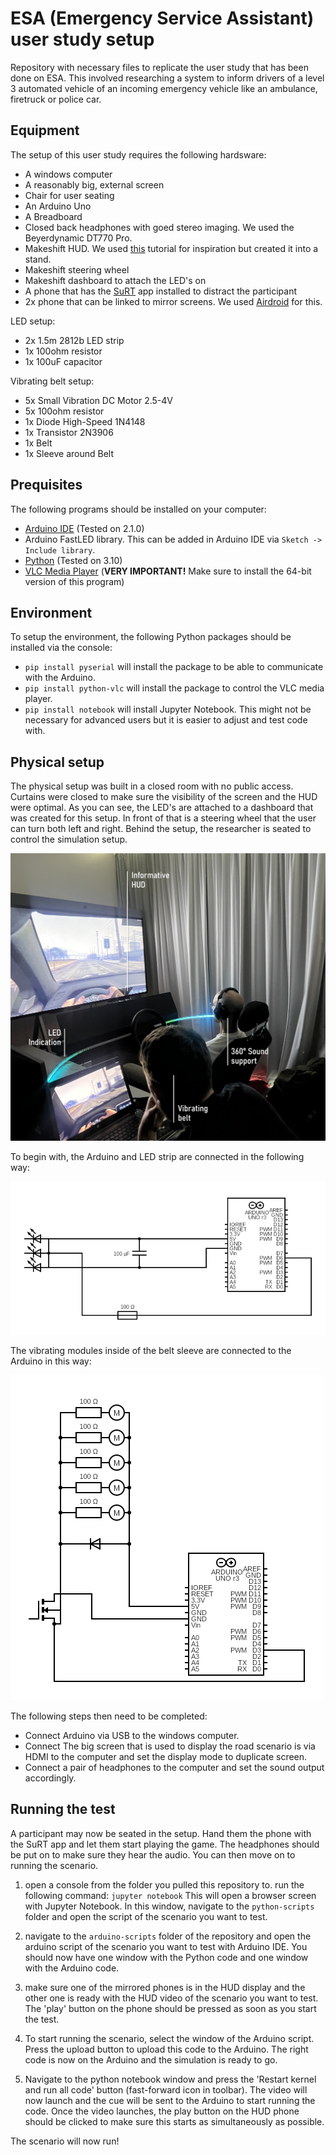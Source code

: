 # ESA (Emergency Service Assistant) user study setup
Repository with necessary files to replicate the user study that has been done on ESA. This involved researching a system to inform drivers of a level 3 automated vehicle of an incoming emergency vehicle like an ambulance, firetruck or police car.


## Equipment
The setup of this user study requires the following hardsware:
- A windows computer
- A reasonably big, external screen
- Chair for user seating
- An Arduino Uno
- A Breadboard
- Closed back headphones with goed stereo imaging. We used the Beyerdynamic DT770 Pro.
- Makeshift HUD. We used [this](https://www.youtube.com/watch?v=m9AUhavpY7o&ab_channel=ProjectDiY) tutorial for inspiration but created it into a stand.
- Makeshift steering wheel
- Makeshift dashboard to attach the LED's on
- A phone that has the [SuRT](https://www.researchgate.net/figure/Surrogate-reference-task-SuRT-example-screen_fig5_256446631) app installed to distract the participant
- 2x phone that can be linked to mirror screens. We used [Airdroid](https://play.google.com/store/apps/details?id=com.sand.aircast&hl=en_US&pli=1) for this.

LED setup:
- 2x 1.5m 2812b LED strip 
- 1x 100ohm resistor 
- 1x 100uF capacitor

Vibrating belt setup:
- 5x Small Vibration DC Motor 2.5-4V
- 5x 100ohm resistor 
- 1x Diode High-Speed 1N4148 
- 1x Transistor 2N3906 
- 1x Belt 
- 1x Sleeve around Belt   

## Prequisites
The following programs should be installed on your computer:
- [Arduino IDE](https://www.arduino.cc/en/software) (Tested on 2.1.0)
- Arduino FastLED library. This can be added in Arduino IDE via `Sketch -> Include library`.
- [Python](https://www.python.org/downloads/) (Tested on 3.10)
- [VLC Media Player](https://www.videolan.org/vlc/) (**VERY IMPORTANT!** Make sure to install the 64-bit version of this program)


## Environment
To setup the environment, the following Python packages should be installed via the console:
- `pip install pyserial` will install the package to be able to communicate with the Arduino.
- `pip install python-vlc` will install the package to control the VLC media player.
- `pip install notebook` will install Jupyter Notebook. This might not be necessary for advanced users but it is easier to adjust and test code with.


## Physical setup

The physical setup was built in a closed room with no public access. Curtains were closed to make sure the visibility of the screen and the HUD were optimal. As you can see, the LED's are attached to a dashboard that was created for this setup. In front of that is a steering wheel that the user can turn both left and right. Behind the setup, the researcher is seated to control the simulation setup.

![Physical_setup](https://github.com/tommenomnom/esa/blob/main/inc/physical_setup.jpg?raw=true)

To begin with, the Arduino and LED strip are connected in the following way:  

![LED circuit](https://github.com/tommenomnom/esa/blob/main/inc/LED_circuit.png?raw=true)


The vibrating modules inside of the belt sleeve are connected to the Arduino in this way:  

![VIB circuit](https://github.com/tommenomnom/esa/blob/main/inc/Vibration_circuit.png?raw=true)  

The following steps then need to be completed:
- Connect Arduino via USB to the windows computer.  
- Connect The big screen that is used to display the road scenario is via HDMI to the computer and set the display mode to duplicate screen.
- Connect a pair of headphones to the computer and set the sound output accordingly.

## Running the test

A participant may now be seated in the setup. Hand them the phone with the SuRT app and let them start playing the game. The headphones should be put on to make sure they hear the audio. You can then move on to running the scenario.

1. open a console from the folder you pulled this repository to. run the following command: `jupyter notebook`
This will open a browser screen with Jupyter Notebook. In this window, navigate to the `python-scripts` folder and open the script of the scenario you want to test.  

2. navigate to the `arduino-scripts` folder of the repository and open the arduino script of the scenario you want to test with Arduino IDE.
You should now have one window with the Python code and one window with the Arduino code.  

3. make sure one of the mirrored phones is in the HUD display and the other one is ready with the HUD video of the scenario you want to test. The 'play' button on the phone should be pressed as soon as you start the test.

4. To start running the scenario, select the window of the Arduino script. Press the upload button to upload this code to the Arduino.
The right code is now on the Arduino and the simulation is ready to go.  

5. Navigate to the python notebook window and press the 'Restart kernel and run all code' button (fast-forward icon in toolbar).
The video will now launch and the cue will be sent to the Arduino to start running the code. Once the video launches, the play button on the HUD phone should be clicked to make sure this starts as simultaneously as possible. 

The scenario will now run!


